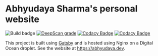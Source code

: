# Abhyudaya Sharma's personal website

![Build badge](https://github.com/AbhyudayaSharma/abhyudayasharma.github.io/workflows/build/badge.svg)
[![DeepScan grade](https://deepscan.io/api/teams/6044/projects/7903/branches/87719/badge/grade.svg)](https://deepscan.io/dashboard#view=project&tid=6044&pid=7903&bid=87719)
[![Codacy Badge](https://api.codacy.com/project/badge/Grade/b1f3eb09f3a541d5a01786c0d3e96990)](https://www.codacy.com/manual/sharmaabhyudaya/abhyudayasharma.github.io)
[![Codacy Badge](https://app.codacy.com/project/badge/Coverage/b1f3eb09f3a541d5a01786c0d3e96990)](https://www.codacy.com/manual/sharmaabhyudaya/abhyudayasharma.github.io)

This project is built using [Gatsby](https://www.gatsbyjs.com/) and is hosted using Nginx on a Digital Ocean droplet.
See the website at <https://abhyudaya.dev>.

